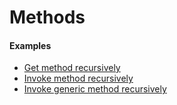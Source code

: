 # Methods

#### Examples

- [Get method recursively](../Examples#get-method-recursively)
- [Invoke method recursively](../Examples#invoke-method-recursively)
- [Invoke generic method recursively](../Examples#invoke-generic-method-recursively)